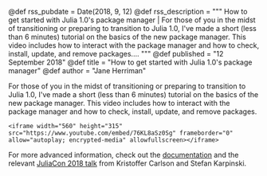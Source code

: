 @def rss_pubdate = Date(2018, 9, 12)
@def rss_description = """ How to get started with Julia 1.0's package manager | For those of you in the midst of transitioning or preparing to transition to Julia 1.0, I've made a short (less than 6 minutes) tutorial on the basics of the new package manager. This video includes how to interact with the package manager and how to check, install, update, and remove packages.... """
@def published = "12 September 2018"
@def title = "How to get started with Julia 1.0's package manager"
@def author = "Jane Herriman"

For those of you in the midst of transitioning or preparing to transition to Julia 1.0, I've made a short (less than 6 minutes) tutorial on the basics of the new package manager. This video includes how to interact with the package manager and how to check, install, update, and remove packages.

~~~
<iframe width="560" height="315" src="https://www.youtube.com/embed/76KL8aSz0Sg" frameborder="0" allow="autoplay; encrypted-media" allowfullscreen></iframe>
~~~

For more advanced information, check out the [documentation](https://docs.julialang.org/en/v1/stdlib/Pkg/index.html) and the relevant [JuliaCon 2018 talk](https://youtu.be/HgFmiT5p0zU) from Kristoffer Carlson and Stefan Karpinski.
